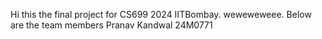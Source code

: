 Hi this the final project for CS699 2024 IITBombay.
weweweweee.
Below are the team members
Pranav Kandwal 24M0771
